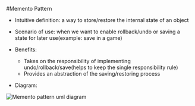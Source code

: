 #Memento Pattern

+ Intuitive definition: a way to store/restore the internal state of an object
+ Scenario of use: when we want to enable rollback/undo or saving a state for later use(example: save in a game)
+ Benefits:
	- Takes on the responsibility of implementing undo/rollback/save(helps to keep the single responsibility rule)
	- Provides an abstraction of the saving/restoring process

+ Diagram:

![Memento pattern uml diagram](./MementoDiagram.gif)
